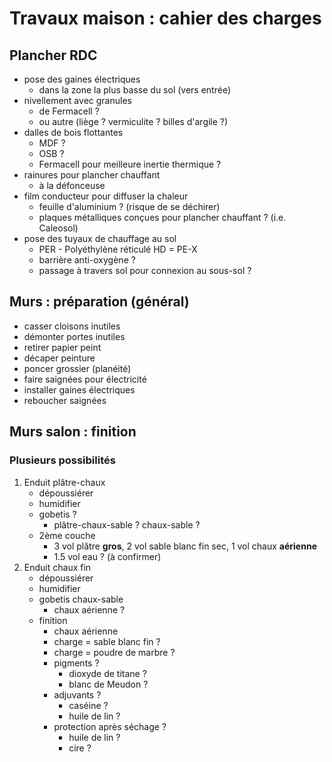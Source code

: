# Travaux maison : cahier des charges 

## Plancher RDC
- pose des gaines électriques
	- dans la zone la plus basse du sol (vers entrée)
- nivellement avec granules
	- de Fermacell ?
	- ou autre (liège ? vermiculite ? billes d'argile ?)
- dalles de bois flottantes
	- MDF ?
	- OSB ?
	-  Fermacell pour meilleure inertie thermique ?
- rainures pour plancher chauffant
	- à la défonceuse
- film conducteur pour diffuser la chaleur
	- feuille d'aluminium ? (risque de se déchirer)
	- plaques métalliques conçues pour plancher chauffant ? (i.e. Caleosol)
- pose des tuyaux de chauffage au sol
	- PER - Polyéthylène réticulé HD = PE-X
	- barrière anti-oxygène ?
	- passage à travers sol pour connexion au sous-sol ?

## Murs : préparation (général)
- casser cloisons inutiles
- démonter portes inutiles
- retirer papier peint
- décaper peinture
- poncer grossier (planéité)
- faire saignées pour électricité
- installer gaines électriques
- reboucher saignées

## Murs salon : finition
### Plusieurs possibilités
1. Enduit plâtre-chaux
	- dépoussiérer
	- humidifier
	- gobetis ?
		- plâtre-chaux-sable ? chaux-sable ?
	- 2ème couche
		- 3 vol plâtre **gros**, 2 vol sable blanc fin sec, 1 vol chaux **aérienne**
		- 1.5 vol eau ? (à confirmer)
2. Enduit chaux fin
	- dépoussiérer
	- humidifier
	- gobetis chaux-sable
		- chaux aérienne ?
	- finition
		- chaux aérienne
		- charge = sable blanc fin ?
		- charge = poudre de marbre ?
		- pigments ?
			- dioxyde de titane ?
			- blanc de Meudon ?
		- adjuvants ?
			- caséine ?
			- huile de lin ?
		- protection après séchage ?
			- huile de lin ?
			- cire ?
<!--stackedit_data:
eyJoaXN0b3J5IjpbLTQ3ODU2ODMzNCw2ODU0NTY3NDEsLTkzNz
Y2MTQ2NV19
-->
